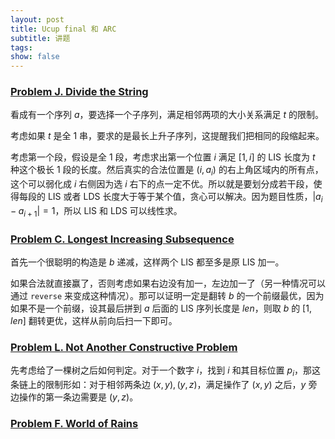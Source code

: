 ```yaml
---
layout: post
title: Ucup final 和 ARC
subtitle: 讲题
tags: 
show: false
---
```


### [Problem J. Divide the String](https://qoj.ac/contest/1919/problem/10108)

看成有一个序列 $a$，要选择一个子序列，满足相邻两项的大小关系满足 $t$ 的限制。

考虑如果 $t$ 是全 $1$ 串，要求的是最长上升子序列，这提醒我们把相同的段缩起来。

考虑第一个段，假设是全 $1$ 段，考虑求出第一个位置 $i$ 满足 $[1,i]$ 的 LIS 长度为 $t$ 种这个极长 $1$ 段的长度。然后真实的合法位置是 $(i,a_i)$ 的右上角区域内的所有点，这个可以弱化成 $i$ 右侧因为选 $i$ 右下的点一定不优。所以就是要划分成若干段，使得每段的 LIS 或者 LDS 长度大于等于某个值，贪心可以解决。因为题目性质，$\lvert a_i-a_{i+1}\rvert =1$，所以 LIS 和 LDS 可以线性求。

### [Problem C. Longest Increasing Subsequence](https://qoj.ac/contest/1919/problem/10101)

首先一个很聪明的构造是 $b$ 递减，这样两个 LIS 都至多是原 LIS 加一。

如果合法就直接赢了，否则考虑如果右边没有加一，左边加一了（另一种情况可以通过 `reverse` 来变成这种情况）。那可以证明一定是翻转 $b$ 的一个前缀最优，因为如果不是一个前缀，设其最后拼到 $a$ 后面的 LIS 序列长度是 $len$，则取 $b$ 的 $[1,len]$ 翻转更优，这样从前向后扫一下即可。

### [Problem L. Not Another Constructive Problem](https://qoj.ac/contest/1919/problem/10110)

先考虑给了一棵树之后如何判定。对于一个数字 $i$，找到 $i$ 和其目标位置 $p_i$，那这条链上的限制形如：对于相邻两条边 $(x,y),(y,z)$，满足操作了 $(x,y)$ 之后，$y$ 旁边操作的第一条边需要是 $(y,z)$。

### [Problem F. World of Rains](https://qoj.ac/contest/1919/problem/10104)

